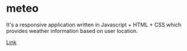 # meteo

It's a responsive application written in Javascript + HTML + CSS which provides weather information based on user location.

[Link](https://koop4.github.io/meteo)
